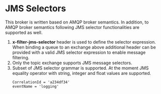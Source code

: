 # JMS Selectors

This broker is written based on AMQP broker semantics. In addition, to AMQP broker semantics 
following JMS selector functionalities are supported as well.

1. __x-filter-jms-selector__ header is used to define the selector expression.
    When binding a queue to an exchange above additional header can be provided with a
    valid JMS selector expression to enable message filtering.  
2. Only the topic exchange supports JMS message selectors. 
3. Subset of JMS selector grammar is supported. At the moment JMS equality
   operator with string, integer and float values are supported.
    ```iso92-sql
    CorrelationId = 'a234df34'
    eventName = 'logging'
    ```
    
 

